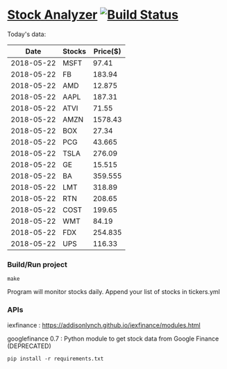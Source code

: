 # [Stock Analyzer](https://ogoyal.github.io/StockAnalyzer/) [![Build Status](https://travis-ci.org/ogoyal/StockAnalyzer.svg?branch=master)](https://travis-ci.org/ogoyal/StockAnalyzer)

Today's data:

| Date| Stocks| Price($) | 
| --- | --- | ---  | 
| 2018-05-22| MSFT| 97.41 | 
| 2018-05-22| FB| 183.94 | 
| 2018-05-22| AMD| 12.875 | 
| 2018-05-22| AAPL| 187.31 | 
| 2018-05-22| ATVI| 71.55 | 
| 2018-05-22| AMZN| 1578.43 | 
| 2018-05-22| BOX| 27.34 | 
| 2018-05-22| PCG| 43.665 | 
| 2018-05-22| TSLA| 276.09 | 
| 2018-05-22| GE| 15.515 | 
| 2018-05-22| BA| 359.555 | 
| 2018-05-22| LMT| 318.89 | 
| 2018-05-22| RTN| 208.65 | 
| 2018-05-22| COST| 199.65 | 
| 2018-05-22| WMT| 84.19 | 
| 2018-05-22| FDX| 254.835 | 
| 2018-05-22| UPS| 116.33 | 

### Build/Run project

```
make
```

Program will monitor stocks daily. Append your list of stocks in tickers.yml

### APIs
iexfinance : https://addisonlynch.github.io/iexfinance/modules.html

googlefinance 0.7 : Python module to get stock data from Google Finance (DEPRECATED)

```
pip install -r requirements.txt
```
